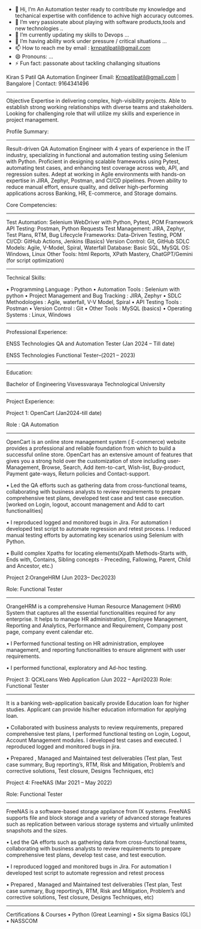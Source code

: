 - 👋 Hi, I’m An Automation tester ready to contribute my knowledge and techanical expertise with confidence to achive high accuracy outcomes.  
- 👀 I’m very passionate about playing with software products,tools and new technologies  ..
- 🌱 I’m currently updating my skills to Devops ...
- 💞️ I’m having ability work under pressure / critical situations ...
- 📫 How to reach me by email : krnpatilpatil@gmail.com
- 😄 Pronouns: ...
- ⚡ Fun fact: passonate about tackling challanging situations

<!---
kiransp01/kiransp01 is a ✨ special ✨ repository because its `README.md` (this file) appears on your GitHub profile.
You can click the Preview link to take a look at your changes.
--->

Kiran S Patil
QA Automation Engineer
Email: Krnpatilpatil@gmail.com | Bangalore | Contact: 9164341496
________________________________________________________________

Objective
Expertise in delivering complex, high-visibility projects. Able to establish strong working relationships with diverse teams and stakeholders. Looking for challenging role that will utilize my skills and experience in project management.

Profile Summary:
_____________________________________________________________________
Result-driven QA Automation Engineer with 4 years of experience in the IT industry, specializing in functional and automation testing using Selenium with Python. Proficient in designing scalable frameworks using Pytest, automating test cases, and enhancing test coverage across web, API, and regression suites. Adept at working in Agile environments with hands-on expertise in JIRA, Zephyr, Postman, and CI/CD pipelines. Proven ability to reduce manual effort, ensure quality, and deliver high-performing applications across Banking, HR, E-commerce, and Storage domains.

Core Competencies:
__________________________________________________
Test Automation: Selenium WebDriver with Python, Pytest, POM Framework
API Testing: Postman, Python Requests
Test Management: JIRA, Zephyr, Test Plans, RTM, Bug Lifecycle
Frameworks: Data-Driven Testing, POM
CI/CD: GitHub Actions, Jenkins (Basics)
Version Control: Git, GitHub
SDLC Models: Agile, V-Model, Spiral, Waterfall
Database: Basic SQL, MySQL
OS: Windows, Linux
Other Tools: html Reports, XPath Mastery, ChatGPT/Gemini (for script optimization)


___________________________________________________
Technical Skills:

•	Programming Language     :  Python
•	Automation Tools                :  Selenium with python 
•	Project Management and Bug Tracking :  JIRA, Zephyr
•	SDLC Methodologies           :  Agile, waterfall, V-V Model, Spiral
•	API Testing Tools                 :  Postman
•	Version Control                    : Git
•	Other Tools                           : MySQL (basics)
•	Operating Systems               : Linux, Windows

________________________________________
Professional Experience:

ENSS Technologies 
QA and Automation Tester (Jan 2024 – Till date)

ENSS Technologies 
Functional Tester–(2021 – 2023) 
________________________________________

Education:

Bachelor of Engineering
Visvessvaraya Technological University
___________________________________________
Project Experience:

Project 1: OpenCart                                                                               (Jan2024-till date)
                            
Role : QA Automation
___________________________________________
 OpenCart is an online store  management system ( E-commerce) website provides a professional and reliable foundation from which to build a successful online store. OpenCart has an extensive amount of features that gives you a strong hold over the customization of store including user-Management, Browse, Search, Add item-to-cart, Wish-list, Buy-product, Payment gate-ways, Return policies and Contact-support. 

•	Led the QA efforts such as gathering data from cross-functional teams, collaborating with business analysts to review requirements to prepare comprehensive test plans, developed test case and test case execution.[worked on Login, logout, account management and Add to cart functionalities] 

•	I reproduced logged and monitored bugs in Jira. For automation I developed test script to automate regression and retest process. I reduced manual testing efforts by automating key scenarios using Selenium with Python.

•	Build complex Xpaths for locating elements(Xpath Methods-Starts with, Ends with, Contains, Sibling concepts - Preceding, Fallowing, Parent, Child and Ancestor, etc.)

Project 2:OrangeHRM (Jun 2023– Dec2023)

Role: Functional Tester
__________________________________________
OrangeHRM is a comprehensive Human Resource Management (HRM) System that captures all the essential functionalities required for any enterprise. It helps to manage HR administration, Employee Management, Reporting and Analytics, Performance and Requirement, Company post page, company event calendar etc.

•	I Performed functional testing on HR administration, employee management, and reporting functionalities to ensure alignment with user requirements.

•	 I performed functional, exploratory and Ad-hoc testing. 

Project 3: QCKLoans Web Application (Jun 2022 – April2023)
Role: Functional Tester
__________________________________________
It is a banking web-application basically provide Education loan for higher studies. Applicant can provide his/her education information for applying loan.  

•	Collaborated with business analysts to review requirements, prepared comprehensive test plans, I performed functional testing on Login, Logout, Account Management modules. I developed test cases and executed. I reproduced logged and monitored bugs in jira. 

•	Prepared , Managed and Maintained test deliverables (Test plan, Test case summary, Bug reporting’s, RTM, Risk and Mitigation, Problem’s and corrective solutions, Test closure, Designs Techniques, etc) 

Project 4: FreeNAS (Mar 2021 – May 2022)

Role: Functional Tester
___________________________________________
FreeNAS is a software-based storage appliance from IX systems. FreeNAS supports file and block storage and a variety of advanced storage features such as replication between various storage systems and virtually unlimited snapshots and the sizes.

•	Led the QA efforts such as gathering data from cross-functional teams, collaborating with business analysts to review requirements to prepare comprehensive test plans, develop test case, and test execution.

•	I reproduced logged and monitored bugs in Jira. For automation I developed test script to automate regression and retest process

•	Prepared , Managed and Maintained test deliverables (Test plan, Test case summary, Bug reporting’s, RTM, Risk and Mitigation, Problem’s and corrective solutions, Test 
closure, Designs Techniques, etc) 

________________________________________
Certifications & Courses
•	Python (Great Learning)
•	Six sigma Basics (GL)
•	NASSCOM
